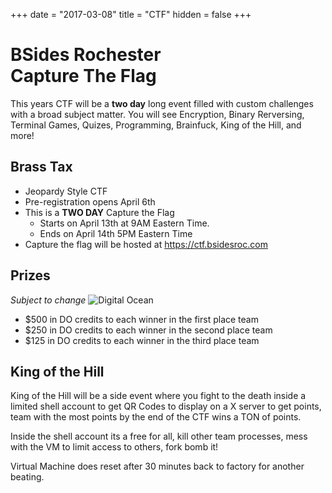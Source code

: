 
+++
date = "2017-03-08"
title = "CTF"
hidden = false
+++
# BSides Rochester<br>Capture The Flag

This years CTF will be a **two day** long event filled with custom challenges with a broad subject matter. You will see Encryption, Binary Rerversing, Terminal Games, Quizes, Programming, Brainfuck, King of the Hill, and more!

## Brass Tax

 - Jeopardy Style CTF
 - Pre-registration opens April 6th
 - This is a **TWO DAY** Capture the Flag
	 - Starts on April 13th at 9AM Eastern Time.
	 - Ends on April 14th 5PM Eastern Time
 - Capture the flag will be hosted at https://ctf.bsidesroc.com

## Prizes
*Subject to change*
![Digital Ocean](https://i.imgur.com/YzieYXJ.png)
- $500 in DO credits to each winner in the first place team
- $250 in DO credits to each winner  in the second place team
- $125 in DO credits to each winner in the third place team

## King of the Hill
King of the Hill will be a side event where you fight to the death inside a limited shell account to get QR Codes to display on a X server to get points, team with the most points by the end of the CTF wins a TON of points.

Inside the shell account its a free for all, kill other team processes, mess with the VM to limit access to others, fork bomb it!

Virtual Machine does reset after 30 minutes back to factory for another beating.
